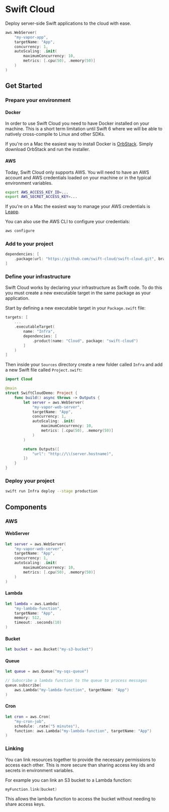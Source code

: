 # Swift Cloud

Deploy server-side Swift applications to the cloud with ease.

```swift
aws.WebServer(
    "my-vapor-app",
    targetName: "App",
    concurrency: 1,
    autoScaling: .init(
        maximumConcurrency: 10,
        metrics: [.cpu(50), .memory(50)]
    )
)
```

## Get Started

### Prepare your environment

#### Docker

In order to use Swift Cloud you need to have Docker installed on your machine. This is a short term limitation until Swift 6 where we will be able to natively cross-compile to Linux and other SDKs.

If you're on a Mac the easiest way to install Docker is [OrbStack](https://orbstack.dev). Simply download OrbStack and run the installer.

#### AWS

Today, Swift Cloud only supports AWS. You will need to have an AWS account and AWS credentials loaded on your machine or in the typical environment variables.

```bash
export AWS_ACCESS_KEY_ID=...
export AWS_SECRET_ACCESS_KEY=...
```

If you're on a Mac the easiest way to manage your AWS credentials is [Leapp](https://www.leapp.cloud).

You can also use the AWS CLI to configure your credentials:

```bash
aws configure
```

### Add to your project

```swift
dependencies: [
    .package(url: "https://github.com/swift-cloud/swift-cloud.git", branch: "main")
]
```

### Define your infrastructure

Swift Cloud works by declaring your infrastructure as Swift code. To do this you must create a new executable target in the same package as your application.

Start by defining a new executable target in your `Package.swift` file:

```swift
targets: [
    ...
    .executableTarget(
        name: "Infra",
        dependencies: [
            .product(name: "Cloud", package: "swift-cloud")
        ]
    )
]
```

Then inside your `Sources` directory create a new folder called `Infra` and add a new Swift file called `Project.swift`:

```swift
import Cloud

@main
struct SwiftCloudDemo: Project {
    func build() async throws -> Outputs {
        let server = aws.WebServer(
            "my-vapor-web-server",
            targetName: "App",
            concurrency: 1,
            autoScaling: .init(
                maximumConcurrency: 10,
                metrics: [.cpu(50), .memory(50)]
            )
        )

        return Outputs([
            "url": "http://\\(server.hostname)",
        ])
    }
}
```

### Deploy your project

```bash
swift run Infra deploy --stage production
```

## Components

### AWS

#### WebServer

```swift
let server = aws.WebServer(
    "my-vapor-web-server",
    targetName: "App",
    concurrency: 1,
    autoScaling: .init(
        maximumConcurrency: 10,
        metrics: [.cpu(50), .memory(50)]
    )
)
```

#### Lambda

```swift
let lambda = aws.Lambda(
    "my-lambda-function",
    targetName: "App",
    memory: 512,
    timeout: .seconds(10)
)
```

#### Bucket

```swift
let bucket = aws.Bucket("my-s3-bucket")
```

#### Queue

```swift
let queue = aws.Queue("my-sqs-queue")

// Subscribe a lambda function to the queue to process messages
queue.subscribe(
    aws.Lambda("my-lambda-function", targetName: "App")
)
```

#### Cron

```swift
let cron = aws.Cron(
    "my-cron-job",
    schedule: .rate("5 minutes"),
    function: aws.Lambda("my-lambda-function", targetName: "App")
)
```

### Linking

You can link resources together to provide the necessary permissions to access each other. This is more secure than sharing access key ids and secrets in environment variables.

For example you can link an S3 bucket to a Lambda function:

```swift
myFunction.link(bucket)
```

This allows the lambda function to access the bucket without needing to share access keys.
